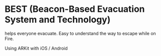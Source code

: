 # BEST (Beacon-Based Evacuation System and Technology)
helps everyone evacuate. Easy to understand the way to escape while on Fire.

Using ARKit with iOS / Android
